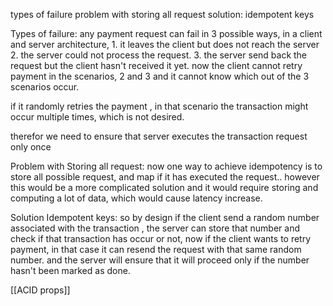 types of failure
problem with storing all request
solution: idempotent keys

Types of failure:
	any payment request can fail in 3 possible ways, in a client and server architecture, 
	1. it leaves the client but does not reach the server
	2. the server could not process the request.
	3. the server send back the request but the client hasn't received it yet.
now the client cannot retry payment in the scenarios, 2 and 3 and it cannot know which out of the 3 scenarios occur.

if it randomly retries the payment , in that scenario the transaction might occur multiple times, which is not desired.

therefor we need to ensure that server executes the transaction request only once

Problem with Storing all request:
	now one way to achieve idempotency is to store all possible request, and map if it has executed the request.. however this would be a more complicated solution and it would require storing and computing a lot of data, which would cause latency increase.

Solution Idempotent keys:
	so by design if the client send a random number associated with the transaction , the server can store that number and check if that transaction has occur or not, 
		now if the client wants to retry payment, in that case it can resend the request with that same random number. and the server will ensure that it will proceed only if the number hasn't been marked as done.
		
[[ACID props]]